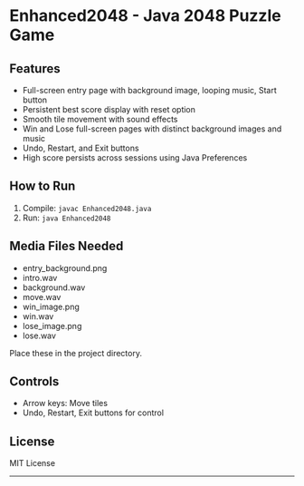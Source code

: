 # Enhanced2048 - Java 2048 Puzzle Game

## Features
- Full-screen entry page with background image, looping music, Start button
- Persistent best score display with reset option
- Smooth tile movement with sound effects
- Win and Lose full-screen pages with distinct background images and music
- Undo, Restart, and Exit buttons
- High score persists across sessions using Java Preferences

## How to Run
1. Compile:
   `javac Enhanced2048.java`
2. Run:
   `java Enhanced2048`

## Media Files Needed
- entry_background.png
- intro.wav
- background.wav
- move.wav
- win_image.png
- win.wav
- lose_image.png
- lose.wav

Place these in the project directory.

## Controls
- Arrow keys: Move tiles
- Undo, Restart, Exit buttons for control

## License
MIT License

---
